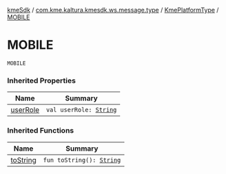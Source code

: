 [kmeSdk](../../index.md) / [com.kme.kaltura.kmesdk.ws.message.type](../index.md) / [KmePlatformType](index.md) / [MOBILE](./-m-o-b-i-l-e.md)

# MOBILE

`MOBILE`

### Inherited Properties

| Name | Summary |
|---|---|
| [userRole](user-role.md) | `val userRole: `[`String`](https://kotlinlang.org/api/latest/jvm/stdlib/kotlin/-string/index.html) |

### Inherited Functions

| Name | Summary |
|---|---|
| [toString](to-string.md) | `fun toString(): `[`String`](https://kotlinlang.org/api/latest/jvm/stdlib/kotlin/-string/index.html) |
